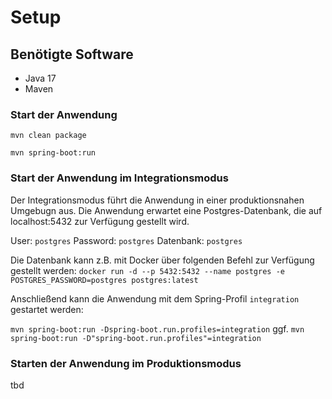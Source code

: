 # Setup

## Benötigte Software

 - Java 17
 - Maven

### Start der Anwendung

`mvn clean package`

`mvn spring-boot:run`

### Start der Anwendung im Integrationsmodus

Der Integrationsmodus führt die Anwendung in einer produktionsnahen Umgebugn aus.
Die Anwendung erwartet eine Postgres-Datenbank, die auf localhost:5432 zur Verfügung gestellt wird.

User: `postgres`
Password: `postgres`
Datenbank: `postgres`

Die Datenbank kann z.B. mit Docker über folgenden Befehl zur Verfügung gestellt werden:
`docker run -d --p 5432:5432 --name postgres -e POSTGRES_PASSWORD=postgres postgres:latest`

Anschließend kann die Anwendung mit dem Spring-Profil `integration` gestartet werden:

`mvn spring-boot:run -Dspring-boot.run.profiles=integration`
ggf. 
`mvn spring-boot:run -D"spring-boot.run.profiles"=integration`

### Starten der Anwendung im Produktionsmodus

tbd
